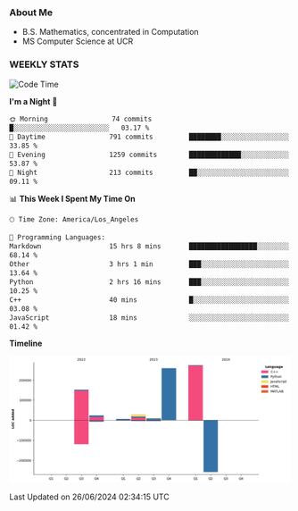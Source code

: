 ### About Me

- B.S. Mathematics, concentrated in Computation
- MS Computer Science at UCR


### WEEKLY STATS
<!--START_SECTION:waka-->
![Code Time](http://img.shields.io/badge/Code%20Time-206%20hrs%2017%20mins-blue)

**I'm a Night 🦉** 

```text
🌞 Morning                74 commits          █░░░░░░░░░░░░░░░░░░░░░░░░   03.17 % 
🌆 Daytime                791 commits         ████████░░░░░░░░░░░░░░░░░   33.85 % 
🌃 Evening                1259 commits        █████████████░░░░░░░░░░░░   53.87 % 
🌙 Night                  213 commits         ██░░░░░░░░░░░░░░░░░░░░░░░   09.11 % 
```


📊 **This Week I Spent My Time On** 

```text
🕑︎ Time Zone: America/Los_Angeles

💬 Programming Languages: 
Markdown                 15 hrs 8 mins       █████████████████░░░░░░░░   68.14 % 
Other                    3 hrs 1 min         ███░░░░░░░░░░░░░░░░░░░░░░   13.64 % 
Python                   2 hrs 16 mins       ███░░░░░░░░░░░░░░░░░░░░░░   10.25 % 
C++                      40 mins             █░░░░░░░░░░░░░░░░░░░░░░░░   03.08 % 
JavaScript               18 mins             ░░░░░░░░░░░░░░░░░░░░░░░░░   01.42 % 
```

**Timeline**

![Lines of Code chart](https://raw.githubusercontent.com/nickocruzm/nickocruzm/main/assets/bar_graph.png)


 Last Updated on 26/06/2024 02:34:15 UTC
<!--END_SECTION:waka-->
